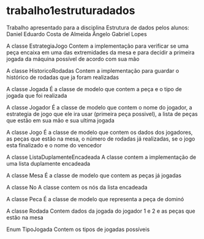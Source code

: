 # trabalho1estruturadados

Trabalho apresentado para a disciplina Estrutura de dados pelos alunos:
Daniel Eduardo Costa de Almeida
Ângelo Gabriel Lopes

A classe EstrategiaJogo
Contem a implementação para verificar se uma peça encaixa em uma das extremidades da mesa e para decidir a primeira jogada da máquina possível de acordo com sua mão

A classe HistoricoRodadas
Contem a implementação para guardar o histórico de rodadas que ja foram realizadas

A classe Jogada
É a classe de modelo que contem a peça e o tipo de jogada que foi realizada

A classe Jogador
É a classe de modelo que contem o nome do jogador, a estrategia de jogo que ele ira usar (primeira peça possivel), a lista de peças que estão em sua mão e sua ultima jogada

A classe Jogo
É a classe de modelo que contem os dados dos jogadores, as peças que estão na mesa, o número de rodadas já realizadas, se o jogo esta finalizado e o nome do vencedor

A classe ListaDuplamenteEncadeada
A classe contem a implementação de uma lista duplamente encadeada

A classe Mesa
É a classe de modelo que contem as peças já jogadas

A classe No
A classe contem os nós da lista encadeada

A classe Peca
É a classe de modelo que representa a peça de dominó

A classe Rodada
Contem dados da jogada do jogador 1 e 2 e as peças que estão na mesa

Enum TipoJogada
Contem os tipos de jogadas possíveis


